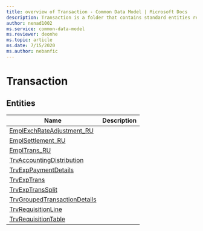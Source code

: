 ```yaml
---
title: overview of Transaction - Common Data Model | Microsoft Docs
description: Transaction is a folder that contains standard entities related to the Common Data Model.
author: nenad1002
ms.service: common-data-model
ms.reviewer: deonhe
ms.topic: article
ms.date: 7/15/2020
ms.author: nebanfic
---
```


# Transaction


## Entities

|Name|Description|
|---|---|
|[EmplExchRateAdjustment_RU](EmplExchRateAdjustment_RU.md)||
|[EmplSettlement_RU](EmplSettlement_RU.md)||
|[EmplTrans_RU](EmplTrans_RU.md)||
|[TrvAccountingDistribution](TrvAccountingDistribution.md)||
|[TrvExpPaymentDetails](TrvExpPaymentDetails.md)||
|[TrvExpTrans](TrvExpTrans.md)||
|[TrvExpTransSplit](TrvExpTransSplit.md)||
|[TrvGroupedTransactionDetails](TrvGroupedTransactionDetails.md)||
|[TrvRequisitionLine](TrvRequisitionLine.md)||
|[TrvRequisitionTable](TrvRequisitionTable.md)||
